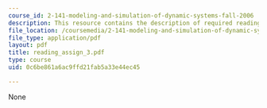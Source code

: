 ```yaml
---
course_id: 2-141-modeling-and-simulation-of-dynamic-systems-fall-2006
description: This resource contains the description of required readings.
file_location: /coursemedia/2-141-modeling-and-simulation-of-dynamic-systems-fall-2006/0c6be861a6ac9ffd21fab5a33e44ec45_reading_assign_3.pdf
file_type: application/pdf
layout: pdf
title: reading_assign_3.pdf
type: course
uid: 0c6be861a6ac9ffd21fab5a33e44ec45

---
```

None
